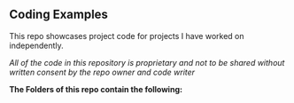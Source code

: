 ## Coding Examples
This repo showcases project code for projects I have worked on independently.

*All of the code in this repository is proprietary and not to be shared without written consent by the repo owner and code writer*

**The Folders of this repo contain the following:**
